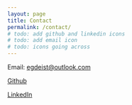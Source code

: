 ```yaml
---
layout: page
title: Contact
permalink: /contact/
# todo: add github and linkedin icons
# todo: add email icon
# todo: icons going across
---
```


Email: [egdeist@outlook.com][email]

[Github][gh]

[LinkedIn][li]

[email]: mailto:egdeist@outlook.com
[gh]: https://github.com/evndeist
[li]: https://www.linkedin.com/in/evan-deist-673b07192/